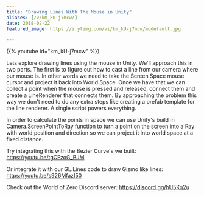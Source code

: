 ```yaml
---
title: "Drawing Lines With The Mouse in Unity"
aliases: [/v/km_kU-j7mcw/]
date: 2018-02-22
featured_image: https://i.ytimg.com/vi/km_kU-j7mcw/mqdefault.jpg

---
```


{{% youtube id="km_kU-j7mcw" %}}

Lets explore drawing lines using the mouse in Unity. We'll approach this in two parts. The first is to figure out how to cast a line from our camera where our mouse is. In other words we need to take the Screen Space mouse cursor and project it back into World Space. Once we have that we can collect a point when the mouse is pressed and released, connect them and create a LineRenderer that connects them. By approaching the problem this way we don't need to do any extra steps like creating a prefab template for the line renderer. A single script powers everything.

In order to calculate the points in space we can use Unity's build in Camera.ScreenPointToRay function to turn a point on the screen into a Ray with world position and direction so we can project it into world space at a fixed distance.

Try integrating this with the Bezier Curve's we built: https://youtu.be/tgCFzoG_BJM

Or integrate it with our GL.Lines code to draw Gizmo like lines: https://youtu.be/s926MfazI50

Check out the World of Zero Discord server: https://discord.gg/hU5Kq2u